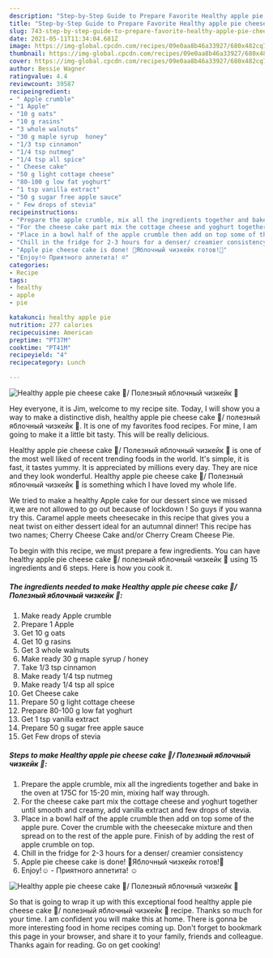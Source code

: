 ```yaml
---
description: "Step-by-Step Guide to Prepare Favorite Healthy apple pie cheese cake 🍎/ Полезный яблочный чизкейк 🍎"
title: "Step-by-Step Guide to Prepare Favorite Healthy apple pie cheese cake 🍎/ Полезный яблочный чизкейк 🍎"
slug: 743-step-by-step-guide-to-prepare-favorite-healthy-apple-pie-cheese-cake
date: 2021-05-11T11:34:04.681Z
image: https://img-global.cpcdn.com/recipes/09e0aa8b46a33927/680x482cq70/healthy-apple-pie-cheese-cake-полезный-яблочный-чизкейк-recipe-main-photo.jpg
thumbnail: https://img-global.cpcdn.com/recipes/09e0aa8b46a33927/680x482cq70/healthy-apple-pie-cheese-cake-полезный-яблочный-чизкейк-recipe-main-photo.jpg
cover: https://img-global.cpcdn.com/recipes/09e0aa8b46a33927/680x482cq70/healthy-apple-pie-cheese-cake-полезный-яблочный-чизкейк-recipe-main-photo.jpg
author: Bessie Wagner
ratingvalue: 4.4
reviewcount: 39587
recipeingredient:
- " Apple crumble"
- "1 Apple"
- "10 g oats"
- "10 g rasins"
- "3 whole walnuts"
- "30 g maple syrup  honey"
- "1/3 tsp cinnamon"
- "1/4 tsp nutmeg"
- "1/4 tsp all spice"
- " Cheese cake"
- "50 g light cottage cheese"
- "80-100 g low fat yoghurt"
- "1 tsp vanilla extract"
- "50 g sugar free apple sauce"
- " Few drops of stevia"
recipeinstructions:
- "Prepare the apple crumble, mix all the ingredients together and bake in the oven at 175C for 15-20 min, mixing half way through."
- "For the cheese cake part mix the cottage cheese and yoghurt together until smooth and creamy, add vanilla extract and few drops of stevia."
- "Place in a bowl half of the apple crumble then add on top some of the apple pure. Cover the crumble with the cheesecake mixture and then spread on to the rest of the apple pure. Finish of by adding the rest of apple crumble on top."
- "Chill in the fridge for 2-3 hours for a denser/ creamier consistency"
- "Apple pie cheese cake is done! 🍎Яблочный чизкейк готов!🍎"
- "Enjoy!☺️ Приятного аппетита! ☺️"
categories:
- Recipe
tags:
- healthy
- apple
- pie

katakunci: healthy apple pie 
nutrition: 277 calories
recipecuisine: American
preptime: "PT37M"
cooktime: "PT41M"
recipeyield: "4"
recipecategory: Lunch

---
```



![Healthy apple pie cheese cake 🍎/ Полезный яблочный чизкейк 🍎](https://img-global.cpcdn.com/recipes/09e0aa8b46a33927/680x482cq70/healthy-apple-pie-cheese-cake-полезный-яблочный-чизкейк-recipe-main-photo.jpg)

Hey everyone, it is Jim, welcome to my recipe site. Today, I will show you a way to make a distinctive dish, healthy apple pie cheese cake 🍎/ полезный яблочный чизкейк 🍎. It is one of my favorites food recipes. For mine, I am going to make it a little bit tasty. This will be really delicious.

Healthy apple pie cheese cake 🍎/ Полезный яблочный чизкейк 🍎 is one of the most well liked of recent trending foods in the world. It's simple, it is fast, it tastes yummy. It is appreciated by millions every day. They are nice and they look wonderful. Healthy apple pie cheese cake 🍎/ Полезный яблочный чизкейк 🍎 is something which I have loved my whole life.

We tried to make a healthy Apple cake for our dessert since we missed it,we are not allowed to go out because of lockdown ! So guys if you wanna try this. Caramel apple meets cheesecake in this recipe that gives you a neat twist on either dessert ideal for an autumnal dinner! This recipe has two names; Cherry Cheese Cake and/or Cherry Cream Cheese Pie.


To begin with this recipe, we must prepare a few ingredients. You can have healthy apple pie cheese cake 🍎/ полезный яблочный чизкейк 🍎 using 15 ingredients and 6 steps. Here is how you cook it.

<!--inarticleads1-->

##### The ingredients needed to make Healthy apple pie cheese cake 🍎/ Полезный яблочный чизкейк 🍎:

1. Make ready  Apple crumble
1. Prepare 1 Apple
1. Get 10 g oats
1. Get 10 g rasins
1. Get 3 whole walnuts
1. Make ready 30 g maple syrup / honey
1. Take 1/3 tsp cinnamon
1. Make ready 1/4 tsp nutmeg
1. Make ready 1/4 tsp all spice
1. Get  Cheese cake
1. Prepare 50 g light cottage cheese
1. Prepare 80-100 g low fat yoghurt
1. Get 1 tsp vanilla extract
1. Prepare 50 g sugar free apple sauce
1. Get  Few drops of stevia




<!--inarticleads2-->

##### Steps to make Healthy apple pie cheese cake 🍎/ Полезный яблочный чизкейк 🍎:

1. Prepare the apple crumble, mix all the ingredients together and bake in the oven at 175C for 15-20 min, mixing half way through.
1. For the cheese cake part mix the cottage cheese and yoghurt together until smooth and creamy, add vanilla extract and few drops of stevia.
1. Place in a bowl half of the apple crumble then add on top some of the apple pure. Cover the crumble with the cheesecake mixture and then spread on to the rest of the apple pure. Finish of by adding the rest of apple crumble on top.
1. Chill in the fridge for 2-3 hours for a denser/ creamier consistency
1. Apple pie cheese cake is done! 🍎Яблочный чизкейк готов!🍎
1. Enjoy!☺️ - Приятного аппетита! ☺️
<img src="//assets-global.cpcdn.com/assets/icons/button_play-2c75c40dde080a61004c1f40b05d8f140eaff45d7e9e6481dc71c63d2e7c4909.png" alt="Healthy apple pie cheese cake 🍎/ Полезный яблочный чизкейк 🍎">



So that is going to wrap it up with this exceptional food healthy apple pie cheese cake 🍎/ полезный яблочный чизкейк 🍎 recipe. Thanks so much for your time. I am confident you will make this at home. There is gonna be more interesting food in home recipes coming up. Don't forget to bookmark this page in your browser, and share it to your family, friends and colleague. Thanks again for reading. Go on get cooking!
